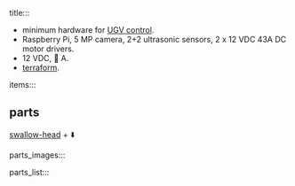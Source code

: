 title:::

- minimum hardware for [UGV control](https://github.com/kamangir/bluer-ugv/blob/main/bluer_ugv/docs/swallow/digital/design/shield.md).
- Raspberry Pi, 5 MP camera, 2+2 ultrasonic sensors, 2 x 12 VDC 43A DC motor drivers.
- 12 VDC, 🚧 A.
- [terraform](https://github.com/kamangir/bluer-ugv/blob/main/bluer_ugv/docs/swallow/digital/design/terraform.md).

items:::

## parts

[swallow-head](./swallow-head.md) + ⬇️

parts_images:::

parts_list:::